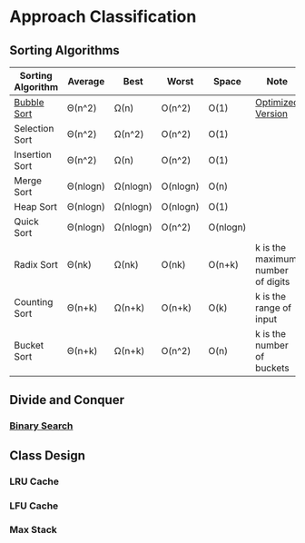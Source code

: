 # Approach Classification

## Sorting Algorithms

| Sorting Algorithm | Average | Best | Worst | Space | Note |
|---| ----- | -------- | ---------- |--------- |------- |
|[Bubble Sort]()| Θ(n^2) | Ω(n) | O(n^2) | O(1) |[Optimized Version]()|
|Selection Sort| Θ(n^2) | Ω(n^2) | O(n^2) | O(1) | |
|Insertion Sort| Θ(n^2) | Ω(n) | O(n^2) | O(1) | |
|Merge Sort| Θ(nlogn) | Ω(nlogn) | O(nlogn) | O(n) | |
|Heap Sort| Θ(nlogn) | Ω(nlogn) | O(nlogn) | O(1) | |
|Quick Sort| Θ(nlogn) | Ω(nlogn) | O(n^2) | O(nlogn)| |
|Radix Sort| Θ(nk) | Ω(nk) | O(nk) | O(n+k) |k is the maximum number of digits|
|Counting Sort| Θ(n+k) | Ω(n+k) | O(n+k) | O(k) |k is the range of input|
|Bucket Sort| Θ(n+k) | Ω(n+k) | O(n^2) | O(n) |k is the number of buckets|

## Divide and Conquer

### [Binary Search](./Classification/Binary_Search.py)



## Class Design

### LRU Cache

### LFU Cache

### Max Stack













